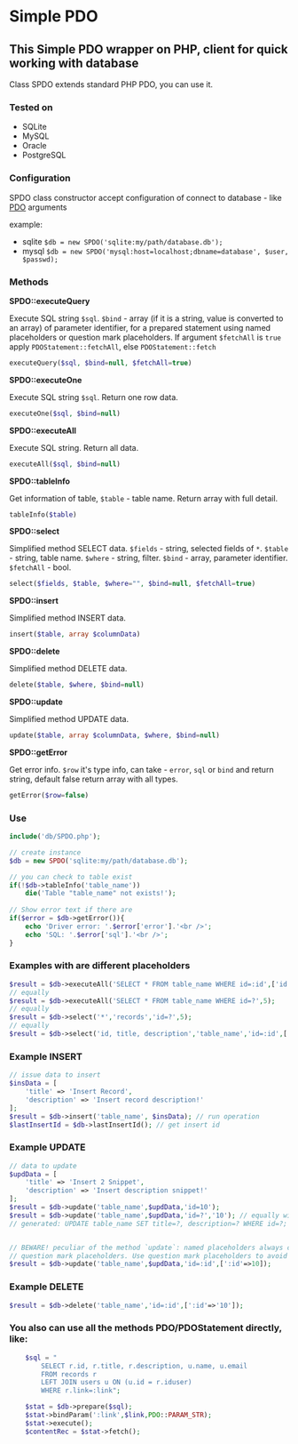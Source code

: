 # Simple PDO

## This Simple PDO wrapper on PHP, client for quick working with database
Class SPDO extends standard PHP PDO, you can use it.

### Tested on
- SQLite
- MySQL
- Oracle
- PostgreSQL


### Configuration
SPDO class constructor accept configuration of connect to database - like [PDO](http://php.net/manual/en/pdo.construct.php) arguments


example:
- sqlite `$db = new SPDO('sqlite:my/path/database.db');`
- mysql `$db = new SPDO('mysql:host=localhost;dbname=database', $user, $passwd);`


### Methods

**SPDO::executeQuery**

Execute SQL string `$sql`. `$bind` - array (if it is a string, value is converted to an array) of parameter identifier, for a prepared statement using named placeholders or question mark placeholders. If argument `$fetchAll` is `true` apply `PDOStatement::fetchAll`, else `PDOStatement::fetch`
```php
executeQuery($sql, $bind=null, $fetchAll=true)
```

**SPDO::executeOne**

Execute SQL string `$sql`. Return one row data. 
```php
executeOne($sql, $bind=null)
```

**SPDO::executeAll**

Execute SQL string. Return all data.
```php
executeAll($sql, $bind=null)
```

**SPDO::tableInfo**

Get information of table, `$table` - table name. Return array with full detail.
```php
tableInfo($table) 
```

**SPDO::select**

Simplified method SELECT data. `$fields` - string, selected fields of `*`. `$table` - string, table name. `$where` - string, filter. `$bind` - array, parameter identifier. `$fetchAll` - bool. 
```php
select($fields, $table, $where="", $bind=null, $fetchAll=true)
```

**SPDO::insert**

Simplified method INSERT data.
```php
insert($table, array $columnData)
```

**SPDO::delete**

Simplified method DELETE data.
```php
delete($table, $where, $bind=null)
```

**SPDO::update**

Simplified method UPDATE data.
```php
update($table, array $columnData, $where, $bind=null)
```

**SPDO::getError**

Get error info. `$row` it's type info, can take - `error`, `sql` or `bind` and return string, default false return array with all types.
```php
getError($row=false)
```


### Use
```php
include('db/SPDO.php');

// create instance
$db = new SPDO('sqlite:my/path/database.db');

// you can check to table exist
if(!$db->tableInfo('table_name'))
    die('Table "table_name" not exists!');
    
// Show error text if there are
if($error = $db->getError()){
    echo 'Driver error: '.$error['error'].'<br />';
    echo 'SQL: '.$error['sql'].'<br />';
}
```


### Examples with are different placeholders
```php
$result = $db->executeAll('SELECT * FROM table_name WHERE id=:id',['id'=>5]);
// equally
$result = $db->executeAll('SELECT * FROM table_name WHERE id=?',5);
// equally
$result = $db->select('*','records','id=?',5);
// equally
$result = $db->select('id, title, description','table_name','id=:id',[':id'=>5], false);
```


### Example INSERT
```php
// issue data to insert
$insData = [
    'title' => 'Insert Record',
    'description' => 'Insert record description!'
];
$result = $db->insert('table_name', $insData); // run operation
$lastInsertId = $db->lastInsertId(); // get insert id
```


### Example UPDATE
```php
// data to update
$updData = [
    'title' => 'Insert 2 Snippet',
    'description' => 'Insert description snippet!'
];
$result = $db->update('table_name',$updData,'id=10');
$result = $db->update('table_name',$updData,'id=?','10'); // equally with previous
// generated: UPDATE table_name SET title=?, description=? WHERE id=?;


// BEWARE! peculiar of the method `update`: named placeholders always convert to 
// question mark placeholders. Use question mark placeholders to avoid errors.
$result = $db->update('table_name',$updData,'id=:id',[':id'=>10]);
```


### Example DELETE
```php
$result = $db->delete('table_name','id=:id',[':id'=>'10']);
```


### You also can use all the methods PDO/PDOStatement directly, like:
```php
    $sql = "
        SELECT r.id, r.title, r.description, u.name, u.email
        FROM records r
        LEFT JOIN users u ON (u.id = r.iduser)
        WHERE r.link=:link";

    $stat = $db->prepare($sql);
    $stat->bindParam(':link',$link,PDO::PARAM_STR);
    $stat->execute();
    $contentRec = $stat->fetch();
```


